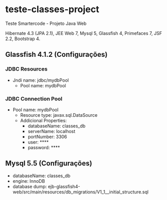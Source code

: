 # teste-classes-project
Teste Smartercode - Projeto Java Web

Hibernate 4.3 (JPA 2.1), JEE Web 7, Mysql 5, Glassfish 4, Primefaces 7, JSF 2.2, Bootstrap 4.


## Glassfish 4.1.2 (Configurações)

### JDBC Resources
- Jndi name: jdbc/mydbPool
  - Pool name: mydbPool

### JDBC Connection Pool
- Pool name: mydbPool 
  - Resource type: javax.sql.DataSource
  - Addicional Properties:
    - databaseName: classes_db
    - serverName: localhost
    - portNumber: 3306
    - user: ****
    - password: ****


## Mysql 5.5 (Configurações)
- databaseName: classes_db
- engine: InnoDB
- database dump: ejb-glassfish4-web/src/main/resources/db_migrations/V1_1__initial_structure.sql

